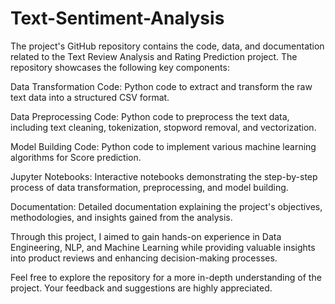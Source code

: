 # Text-Sentiment-Analysis
The project's GitHub repository contains the code, data, and documentation related to the Text Review Analysis and Rating Prediction project. The repository showcases the following key components:

Data Transformation Code: Python code to extract and transform the raw text data into a structured CSV format.

Data Preprocessing Code: Python code to preprocess the text data, including text cleaning, tokenization, stopword removal, and vectorization.

Model Building Code: Python code to implement various machine learning algorithms for Score prediction.

Jupyter Notebooks: Interactive notebooks demonstrating the step-by-step process of data transformation, preprocessing, and model building.

Documentation: Detailed documentation explaining the project's objectives, methodologies, and insights gained from the analysis.

Through this project, I aimed to gain hands-on experience in Data Engineering, NLP, and Machine Learning while providing valuable insights into product reviews and enhancing decision-making processes.

Feel free to explore the repository for a more in-depth understanding of the project. Your feedback and suggestions are highly appreciated.


